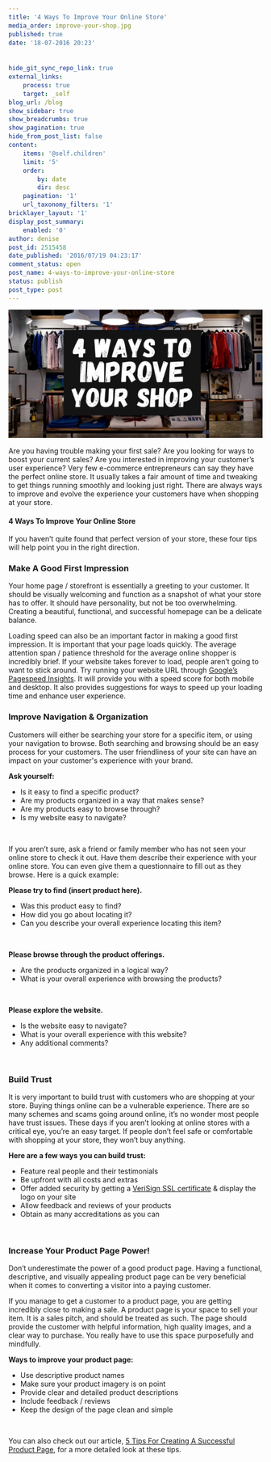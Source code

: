 ```yaml
---
title: '4 Ways To Improve Your Online Store'
media_order: improve-your-shop.jpg
published: true
date: '18-07-2016 20:23'


hide_git_sync_repo_link: true
external_links:
    process: true
    target: _self
blog_url: /blog
show_sidebar: true
show_breadcrumbs: true
show_pagination: true
hide_from_post_list: false
content:
    items: '@self.children'
    limit: '5'
    order:
        by: date
        dir: desc
    pagination: '1'
    url_taxonomy_filters: '1'
bricklayer_layout: '1'
display_post_summary:
    enabled: '0'
author: denise
post_id: 2515458
date_published: '2016/07/19 04:23:17'
comment_status: open
post_name: 4-ways-to-improve-your-online-store
status: publish
post_type: post
---
```


[![](improve-your-shop.jpg)](/blog/e-commerce-tips/4-ways-to-improve-your-online-store)

Are you having trouble making your first sale? Are you looking for ways to boost your current sales? Are you interested in improving your customer’s user experience? Very few e-commerce entrepreneurs can say they have the perfect online store. It usually takes a fair amount of time and tweaking to get things running smoothly and looking just right. There are always ways to improve and evolve the experience your customers have when shopping at your store.
<h4>4 Ways To Improve Your Online Store</h4>
If you haven’t quite found that perfect version of your store, these four tips will help point you in the right direction.
<h3>Make A Good First Impression</h3>
Your home page / storefront is essentially a greeting to your customer. It should be visually welcoming and function as a snapshot of what your store has to offer. It should have personality, but not be too overwhelming. Creating a beautiful, functional, and successful homepage can be a delicate balance.

Loading speed can also be an important factor in making a good first impression. It is important that your page loads quickly. The average attention span / patience threshold for the average online shopper is incredibly brief. If your website takes forever to load, people aren’t going to want to stick around. Try running your website URL through <a href="https://developers.google.com/speed/pagespeed/insights/" target="_blank">Google’s Pagespeed Insights</a>. It will provide you with a speed score for both mobile and desktop. It also provides suggestions for ways to speed up your loading time and enhance user experience.
<h3>Improve Navigation &amp; Organization</h3>
Customers will either be searching your store for a specific item, or using your navigation to browse. Both searching and browsing should be an easy process for your customers. The user friendliness of your site can have an impact on your customer's experience with your brand.

<strong>Ask yourself:</strong>
<ul>
 	<li>Is it easy to find a specific product?</li>
 	<li>Are my products organized in a way that makes sense?</li>
 	<li>Are my products easy to browse through?</li>
 	<li>Is my website easy to navigate?</li>
</ul>
&nbsp;

If you aren’t sure, ask a friend or family member who has not seen your online store to check it out. Have them describe their experience with your online store. You can even give them a questionnaire to fill out as they browse. Here is a quick example:

<strong>Please try to find (insert product here).</strong>
<ul>
 	<li>Was this product easy to find?</li>
 	<li>How did you go about locating it?</li>
 	<li>Can you describe your overall experience locating this item?</li>
</ul>
&nbsp;

<strong>Please browse through the product offerings.</strong>
<ul>
 	<li>Are the products organized in a logical way?</li>
 	<li>What is your overall experience with browsing the products?</li>
</ul>
&nbsp;

<strong>Please explore the website.</strong>
<ul>
 	<li>Is the website easy to navigate?</li>
 	<li>What is your overall experience with this website?</li>
 	<li>Any additional comments?</li>
</ul>
&nbsp;
<h3>Build Trust</h3>
It is very important to build trust with customers who are shopping at your store. Buying things online can be a vulnerable experience. There are so many schemes and scams going around online, it’s no wonder most people have trust issues. These days if you aren’t looking at online stores with a critical eye, you’re an easy target. If people don’t feel safe or comfortable with shopping at your store, they won’t buy anything.

<strong>Here are a few ways you can build trust:</strong>
<ul>
 	<li>Feature real people and their testimonials</li>
 	<li>Be upfront with all costs and extras</li>
 	<li>Offer added security by getting a <a href="http://www.verisign.com/en_US/domain-names/web-presence/website-optimization/ssl-certificates/index.xhtml?ab=0" target="_blank">VeriSign SSL certificate</a> &amp; display the logo on your site</li>
 	<li>Allow feedback and reviews of your products</li>
 	<li>Obtain as many accreditations as you can</li>
</ul>
&nbsp;
<h3>Increase Your Product Page Power!</h3>
Don’t underestimate the power of a good product page. Having a functional, descriptive, and visually appealing product page can be very beneficial when it comes to converting a visitor into a paying customer.

If you manage to get a customer to a product page, you are getting incredibly close to making a sale. A product page is your space to sell your item. It is a sales pitch, and should be treated as such. The page should provide the customer with helpful information, high quality images, and a clear way to purchase. You really have to use this space purposefully and mindfully.

<strong>Ways to improve your product page:</strong>
<ul>
 	<li>Use descriptive product names</li>
 	<li>Make sure your product imagery is on point</li>
 	<li>Provide clear and detailed product descriptions</li>
 	<li>Include feedback / reviews</li>
 	<li>Keep the design of the page clean and simple</li>
</ul>
&nbsp;

You can also check out our article, <a href="https://printaura.com/5-tips-for-creating-a-successful-product-page/" target="_blank">5 Tips For Creating A Successful Product Page</a>, for a more detailed look at these tips.

<span style="border-radius: 2px; text-indent: 20px; width: auto; padding: 0px 4px 0px 0px; text-align: center; font: bold 11px/20px 'Helvetica Neue',Helvetica,sans-serif; color: #ffffff; background: #bd081c  no-repeat scroll 3px 50% / 14px 14px; position: absolute; opacity: 0.85; z-index: 8675309; display: none; cursor: pointer; top: 36px; left: 20px;">Save</span>